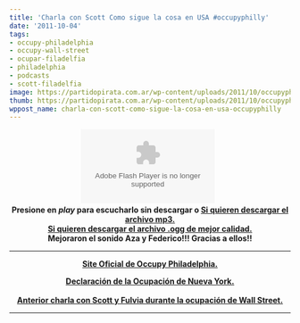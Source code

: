 ```yaml
---
title: 'Charla con Scott Como sigue la cosa en USA #occupyphilly'
date: '2011-10-04'
tags:
- occupy-philadelphia
- occupy-wall-street
- ocupar-filadelfia
- philadelphia
- podcasts
- scott-filadelfia
image: https://partidopirata.com.ar/wp-content/uploads/2011/10/occupyphilli.png
thumb: https://partidopirata.com.ar/wp-content/uploads/2011/10/occupyphilli-150x150.png
wppost_name: charla-con-scott-como-sigue-la-cosa-en-usa-occupyphilly
---
```


<center><object id="player827190" width="240" height="133" classid="clsid:d27cdb6e-ae6d-11cf-96b8-444553540000" codebase="http://download.macromedia.com/pub/shockwave/cabs/flash/swflash.cab#version=6,0,40,0"><param name="AllowScriptAccess" value="always" /><param name="allowFullScreen" value="true" /><param name="wmode" value="transparent" /><param name="src" value="http://www.ivoox.com/playerivoox_ee_827190_1.html" /><param name="allowfullscreen" value="true" /><param name="allowscriptaccess" value="always" /><embed id="player827190" width="240" height="133" type="application/x-shockwave-flash" src="http://www.ivoox.com/playerivoox_ee_827190_1.html" AllowScriptAccess="always" allowFullScreen="true" wmode="transparent" allowfullscreen="true" allowscriptaccess="always" /></object>
<strong> </strong></center><center><strong>Presione en <em>play</em> para escucharlo sin descargar
o
<a href="http://www.ivoox.com/charla-scott-philadelphia-como-sigue-la_md_827190_1.mp3" target="_blank">Si quieren descargar el archivo mp3.</a></strong></center><center></center><center>
<strong>
<a href="https://partidopirata.com.ar/scott-occupywallst.ppar.ogg" target="_blank">Si quieren descargar el archivo .ogg de mejor calidad.</a></strong></center><center></center><center>
<strong>
Mejoraron el sonido Aza y Federico!!! Gracias a ellos!!</strong></center>

<hr />
<p style="text-align: center;"><strong><a href="http://occupyphilly.org/" target="_blank">Site Oficial de Occupy Philadelphia.</a></strong></p>

<center><strong>
</strong></center><center><strong><a href="http://nycga.cc/2011/09/30/declaration-of-the-occupation-of-new-york-city/" target="_blank">Declaración de la Ocupación de Nueva York.</a></strong></center><center><strong> </strong></center><center><strong></strong></center><center><strong><a href="http://partido-pirata.blogspot.com/2011/10/charlando-con-fulvia-y-scott-sobre.html">Anterior charla con Scott y Fulvia durante la ocupación de Wall Street.</a></strong>

<hr />

&nbsp;

</center>
<div class="separator" style="clear: both; text-align: center;"><a style="margin-left: 1em; margin-right: 1em;" href="http://2.bp.blogspot.com/-0OlNTZQfHLg/ToG92DbUSjI/AAAAAAAAEVE/RjppoI2v_2o/s320/wallst-250-3.jpg"><img src="http://2.bp.blogspot.com/-0OlNTZQfHLg/ToG92DbUSjI/AAAAAAAAEVE/RjppoI2v_2o/s320/wallst-250-3.jpg" alt="" border="0" /></a></div>
